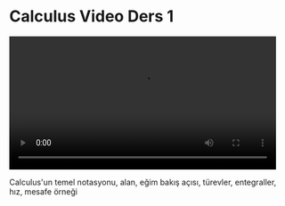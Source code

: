 # Calculus Video Ders 1

<video width="95%" controls>
    <source src="https://drive.google.com/uc?export=view&id=1NO7WlE6zFxNhP9JcHtTaBINATkAZlt4q" type='video/mp4'>
</video>

Calculus'un temel notasyonu, alan, eğim bakış açısı, türevler, entegraller,
hız, mesafe örneği